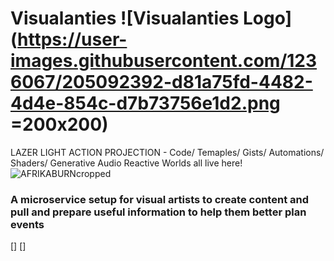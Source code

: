 # Visualanties ![Visualanties Logo](https://user-images.githubusercontent.com/1236067/205092392-d81a75fd-4482-4d4e-854c-d7b73756e1d2.png =200x200)

LAZER LIGHT ACTION PROJECTION - Code/ Temaples/ Gists/ Automations/ Shaders/ Generative Audio Reactive Worlds all live here!
![AFRIKABURNcropped](https://user-images.githubusercontent.com/1236067/205002357-3910cf35-f13c-48f5-ad45-14173a075a74.jpeg)


### A microservice setup for visual artists to create content and pull and prepare useful information to help them better plan events

[]
[]

